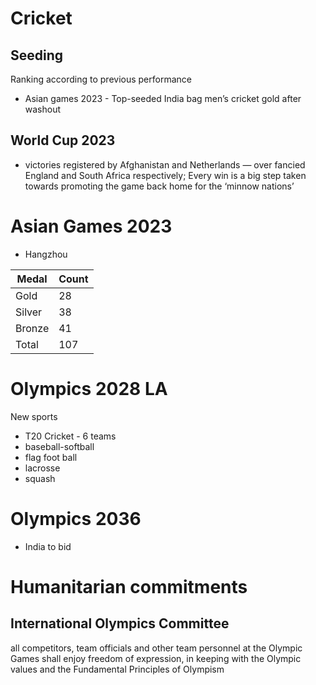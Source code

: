 # Cricket
## Seeding
Ranking according to previous performance
- Asian games 2023 - Top-seeded India bag men’s cricket gold after washout
## World Cup 2023
- victories registered by Afghanistan and Netherlands — over fancied England and South Africa respectively; Every win is a big step taken towards promoting the game back home for the ‘minnow nations’

# Asian Games 2023
- Hangzhou

|Medal|Count|
|-|-|
|Gold|28|
|Silver|38|
|Bronze|41|
|Total|107|

# Olympics 2028 LA
New sports
- T20 Cricket - 6 teams
- baseball-­softball
- flag foot­ ball
- lacrosse
- squash
# Olympics 2036
- India to bid
# Humanitarian commitments
## International Olympics Committee
all competitors, team officials and other team personnel at the Olympic Games shall enjoy freedom of expression, in keeping with the Olympic values and the Fundamental Principles of Olympism